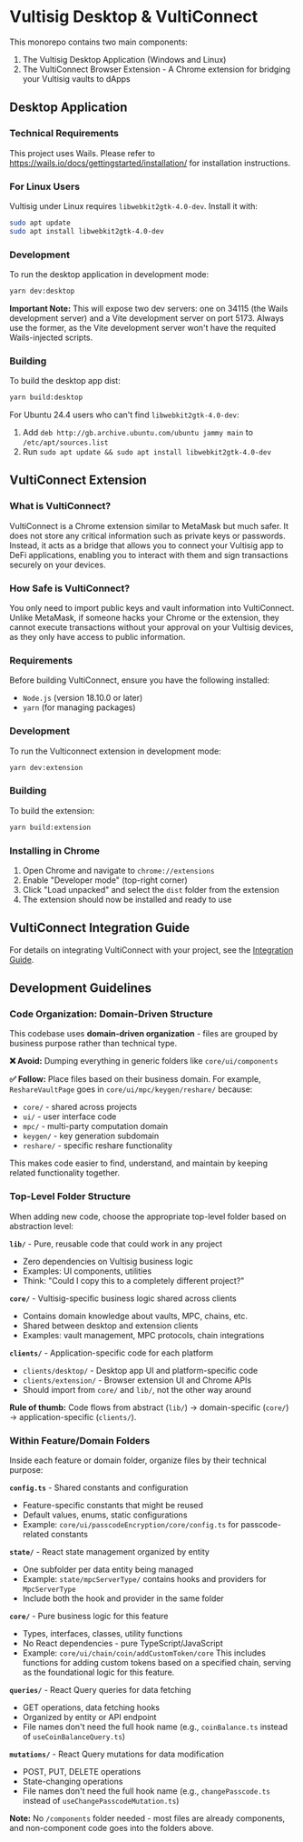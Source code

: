 # Vultisig Desktop & VultiConnect

This monorepo contains two main components:

1. The Vultisig Desktop Application (Windows and Linux)
2. The VultiConnect Browser Extension - A Chrome extension for bridging your Vultisig vaults to dApps

## Desktop Application

### Technical Requirements

This project uses Wails. Please refer to https://wails.io/docs/gettingstarted/installation/ for installation instructions.

### For Linux Users

Vultisig under Linux requires `libwebkit2gtk-4.0-dev`. Install it with:

```bash
sudo apt update
sudo apt install libwebkit2gtk-4.0-dev
```

### Development

To run the desktop application in development mode:

```bash
yarn dev:desktop
```

**Important Note:** This will expose two dev servers: one on 34115 (the Wails development server) and a Vite development server on port 5173.
Always use the former, as the Vite development server won't have the requited Wails-injected scripts.

### Building

To build the desktop app dist:

```bash
yarn build:desktop
```

For Ubuntu 24.4 users who can't find `libwebkit2gtk-4.0-dev`:

1. Add `deb http://gb.archive.ubuntu.com/ubuntu jammy main` to `/etc/apt/sources.list`
2. Run `sudo apt update && sudo apt install libwebkit2gtk-4.0-dev`

## VultiConnect Extension

### What is VultiConnect?

VultiConnect is a Chrome extension similar to MetaMask but much safer. It does not store any critical information such as private keys or passwords. Instead, it acts as a bridge that allows you to connect your Vultisig app to DeFi applications, enabling you to interact with them and sign transactions securely on your devices.

### How Safe is VultiConnect?

You only need to import public keys and vault information into VultiConnect. Unlike MetaMask, if someone hacks your Chrome or the extension, they cannot execute transactions without your approval on your Vultisig devices, as they only have access to public information.

### Requirements

Before building VultiConnect, ensure you have the following installed:

- `Node.js` (version 18.10.0 or later)
- `yarn` (for managing packages)

### Development

To run the Vulticonnect extension in development mode:

```bash
yarn dev:extension
```

### Building

To build the extension:

```bash
yarn build:extension
```

### Installing in Chrome

1. Open Chrome and navigate to `chrome://extensions`
2. Enable "Developer mode" (top-right corner)
3. Click "Load unpacked" and select the `dist` folder from the extension
4. The extension should now be installed and ready to use

## VultiConnect Integration Guide

For details on integrating VultiConnect with your project, see the [Integration Guide](clients/extension/docs/integration-guide.md).

## Development Guidelines

### Code Organization: Domain-Driven Structure

This codebase uses **domain-driven organization** - files are grouped by business purpose rather than technical type.

**❌ Avoid:** Dumping everything in generic folders like `core/ui/components`

**✅ Follow:** Place files based on their business domain. For example, `ReshareVaultPage` goes in `core/ui/mpc/keygen/reshare/` because:

- `core/` - shared across projects
- `ui/` - user interface code
- `mpc/` - multi-party computation domain
- `keygen/` - key generation subdomain
- `reshare/` - specific reshare functionality

This makes code easier to find, understand, and maintain by keeping related functionality together.

### Top-Level Folder Structure

When adding new code, choose the appropriate top-level folder based on abstraction level:

**`lib/`** - Pure, reusable code that could work in any project

- Zero dependencies on Vultisig business logic
- Examples: UI components, utilities
- Think: "Could I copy this to a completely different project?"

**`core/`** - Vultisig-specific business logic shared across clients

- Contains domain knowledge about vaults, MPC, chains, etc.
- Shared between desktop and extension clients
- Examples: vault management, MPC protocols, chain integrations

**`clients/`** - Application-specific code for each platform

- `clients/desktop/` - Desktop app UI and platform-specific code
- `clients/extension/` - Browser extension UI and Chrome APIs
- Should import from `core/` and `lib/`, not the other way around

**Rule of thumb:** Code flows from abstract (`lib/`) → domain-specific (`core/`) → application-specific (`clients/`).

### Within Feature/Domain Folders

Inside each feature or domain folder, organize files by their technical purpose:

**`config.ts`** - Shared constants and configuration

- Feature-specific constants that might be reused
- Default values, enums, static configurations
- Example: `core/ui/passcodeEncryption/core/config.ts` for passcode-related constants

**`state/`** - React state management organized by entity

- One subfolder per data entity being managed
- Example: `state/mpcServerType/` contains hooks and providers for `MpcServerType`
- Include both the hook and provider in the same folder

**`core/`** - Pure business logic for this feature

- Types, interfaces, classes, utility functions
- No React dependencies - pure TypeScript/JavaScript
- Example: `core/ui/chain/coin/addCustomToken/core` This includes functions for adding custom tokens based on a specified chain, serving as the foundational logic for this feature.

**`queries/`** - React Query queries for data fetching

- GET operations, data fetching hooks
- Organized by entity or API endpoint
- File names don't need the full hook name (e.g., `coinBalance.ts` instead of `useCoinBalanceQuery.ts`)

**`mutations/`** - React Query mutations for data modification

- POST, PUT, DELETE operations
- State-changing operations
- File names don't need the full hook name (e.g., `changePasscode.ts` instead of `useChangePasscodeMutation.ts`)

**Note:** No `/components` folder needed - most files are already components, and non-component code goes into the folders above.

